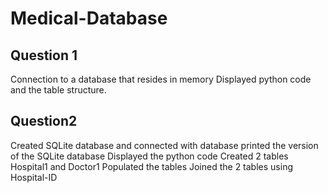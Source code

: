 # Medical-Database
## Question 1
Connection to a database that resides in memory
Displayed python code and the table structure.
## Question2
Created SQLite database and connected with database printed the version of the SQLite database
Displayed the python code
Created 2 tables Hospital1 and Doctor1
Populated the tables 
Joined the 2 tables using Hospital-ID
